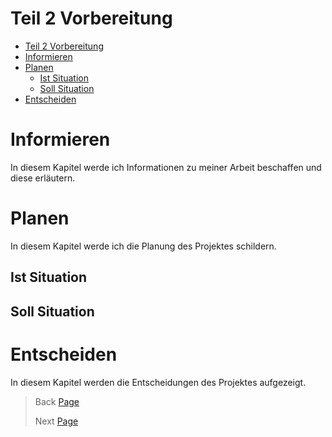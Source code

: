 # Teil 2 Vorbereitung

- [Teil 2 Vorbereitung](#teil-2-vorbereitung)
- [Informieren](#informieren)
- [Planen](#planen)
  - [Ist Situation](#ist-situation)
  - [Soll Situation](#soll-situation)
- [Entscheiden](#entscheiden)


# Informieren
In diesem Kapitel werde ich Informationen zu meiner Arbeit beschaffen und diese erläutern.

# Planen
In diesem Kapitel werde ich die Planung des Projektes schildern.

## Ist Situation

## Soll Situation


# Entscheiden
In diesem Kapitel werden die Entscheidungen des Projektes aufgezeigt.


> Back [Page](https://github.com/lauradubach/Semesterarbeit1/blob/main/Sites/Teil%201%20Einleitung.md)
>
> Next [Page](https://github.com/lauradubach/Semesterarbeit1/blob/main/Sites/Teil%203%20Realisieren.md)